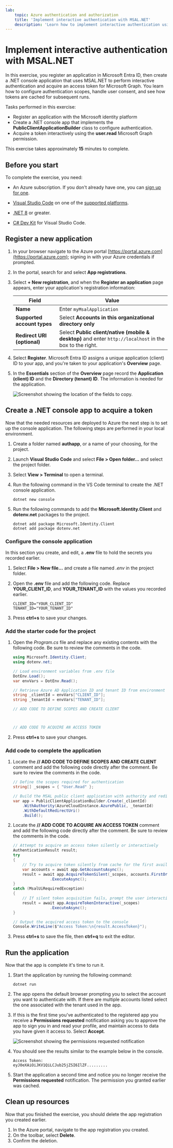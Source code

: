 ```yaml
---
lab:
    topic: Azure authentication and authorization
    title: 'Implement interactive authentication with MSAL.NET'
    description: 'Learn how to implement interactive authentication using the MSAL.NET SDK and acquire a token.'
---
```


# Implement interactive authentication with MSAL.NET

In this exercise, you register an application in Microsoft Entra ID, then create a .NET console application that uses MSAL.NET to perform interactive authentication and acquire an access token for Microsoft Graph. You learn how to configure authentication scopes, handle user consent, and see how tokens are cached for subsequent runs. 

Tasks performed in this exercise:

* Register an application with the Microsoft identity platform
* Create a .NET console app that implements the  **PublicClientApplicationBuilder** class to configure authentication.
* Acquire a token interactively using the **user.read** Microsoft Graph permission.

This exercise takes approximately **15** minutes to complete.

## Before you start

To complete the exercise, you need:

* An Azure subscription. If you don't already have one, you can [sign up for one](https://azure.microsoft.com/).

* [Visual Studio Code](https://code.visualstudio.com/) on one of the [supported platforms](https://code.visualstudio.com/docs/supporting/requirements#_platforms).

* [.NET 8](https://dotnet.microsoft.com/en-us/download/dotnet/8.0) or greater.

* [C# Dev Kit](https://marketplace.visualstudio.com/items?itemName=ms-dotnettools.csdevkit) for Visual Studio Code.

## Register a new application

1. In your browser navigate to the Azure portal [https://portal.azure.com](https://portal.azure.com); signing in with your Azure credentials if prompted.

1. In the portal, search for and select **App registrations**. 

1. Select **+ New registration**, and when the **Register an application** page appears, enter your application's registration information:

    | Field | Value |
    |--|--|
    | **Name** | Enter `myMsalApplication`  |
    | **Supported account types** | Select **Accounts in this organizational directory only** |
    | **Redirect URI (optional)** | Select **Public client/native (mobile & desktop)** and enter `http://localhost` in the box to the right. |

1. Select **Register**. Microsoft Entra ID assigns a unique application (client) ID to your app, and you're taken to your application's **Overview** page. 

1. In the **Essentials** section of the **Overview** page record the **Application (client) ID** and the **Directory (tenant) ID**. The information is needed for the application.

    ![Screenshot showing the location of the fields to copy.](./media/01-app-directory-id-location.png)
 
## Create a .NET console app to acquire a token

Now that the needed resources are deployed to Azure the next step is to set up the console application. The following steps are performed in your local environment.

1. Create a folder named **authapp**, or a name of your choosing, for the project.

1. Launch **Visual Studio Code** and select **File > Open folder...** and select the project folder.

1. Select **View > Terminal** to open a terminal.

1. Run the following command in the VS Code terminal to create the .NET console application.

    ```
    dotnet new console
    ```

1. Run the following commands to add the **Microsoft.Identity.Client** and **dotenv.net** packages to the project.

    ```
    dotnet add package Microsoft.Identity.Client
    dotnet add package dotenv.net
    ```

### Configure the console application

In this section you create, and edit, a **.env** file to hold the secrets you recorded earlier. 

1. Select **File > New file...** and create a file named *.env* in the project folder.

1. Open the **.env** file and add the following code. Replace **YOUR_CLIENT_ID**, and **YOUR_TENANT_ID** with the values you recorded earlier.

    ```
    CLIENT_ID="YOUR_CLIENT_ID"
    TENANT_ID="YOUR_TENANT_ID"
    ```

1. Press **ctrl+s** to save your changes.

### Add the starter code for the project

1. Open the *Program.cs* file and replace any existing contents with the following code. Be sure to review the comments in the code.

    ```csharp
    using Microsoft.Identity.Client;
    using dotenv.net;
    
    // Load environment variables from .env file
    DotEnv.Load();
    var envVars = DotEnv.Read();
    
    // Retrieve Azure AD Application ID and tenant ID from environment variables
    string _clientId = envVars["CLIENT_ID"];
    string _tenantId = envVars["TENANT_ID"];
    
    // ADD CODE TO DEFINE SCOPES AND CREATE CLIENT 
    
    
    
    // ADD CODE TO ACQUIRE AN ACCESS TOKEN
    
    
    ```

1. Press **ctrl+s** to save your changes.

### Add code to complete the application

1. Locate the **// ADD CODE TO DEFINE SCOPES AND CREATE CLIENT** comment and add the following code directly after the comment. Be sure to review the comments in the code.

    ```csharp
    // Define the scopes required for authentication
    string[] _scopes = { "User.Read" };
    
    // Build the MSAL public client application with authority and redirect URI
    var app = PublicClientApplicationBuilder.Create(_clientId)
        .WithAuthority(AzureCloudInstance.AzurePublic, _tenantId)
        .WithDefaultRedirectUri()
        .Build();
    ```

1. Locate the **// ADD CODE TO ACQUIRE AN ACCESS TOKEN** comment and add the following code directly after the comment. Be sure to review the comments in the code.

    ```csharp
    // Attempt to acquire an access token silently or interactively
    AuthenticationResult result;
    try
    {
        // Try to acquire token silently from cache for the first available account
        var accounts = await app.GetAccountsAsync();
        result = await app.AcquireTokenSilent(_scopes, accounts.FirstOrDefault())
                    .ExecuteAsync();
    }
    catch (MsalUiRequiredException)
    {
        // If silent token acquisition fails, prompt the user interactively
        result = await app.AcquireTokenInteractive(_scopes)
                    .ExecuteAsync();
    }
    
    // Output the acquired access token to the console
    Console.WriteLine($"Access Token:\n{result.AccessToken}");
    ```

1. Press **ctrl+s** to save the file, then **ctrl+q** to exit the editor.

## Run the application

Now that the app is complete it's time to run it. 

1. Start the application by running the following command:

    ```
    dotnet run
    ```

1. The app opens the default browser prompting you to select the account you want to authenticate with. If there are multiple accounts listed select the one associated with the tenant used in the app.

1. If this is the first time you've authenticated to the registered app you receive a **Permissions requested** notification asking you to approve the app to sign you in and read your profile, and maintain access to data you have given it access to. Select **Accept**.

    ![Screenshot showing the permissions requested notification](./media/01-granting-permission.png)

1. You should see the results similar to the example below in the console.

    ```
    Access Token:
    eyJ0eXAiOiJKV1QiLCJub25jZSI6IlZF.........
    ```

1. Start the application a second time and notice you no longer receive the **Permissions requested** notification. The permission you granted earlier was cached.

## Clean up resources

Now that you finished the exercise, you should delete the app registration you created earlier.

1. In the Azure portal, navigate to the app registration you created.
1. On the toolbar, select **Delete**.
1. Confirm the deletion.
